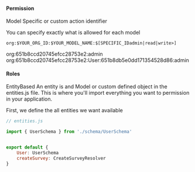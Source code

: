 
#### Permission
Model Specific or custom action identifier

You can specify exactly what is allowed for each model

`org:$YOUR_ORG_ID:$YOUR_MODEL_NAME:$[SPECIFIC_IDadmin|read|write>]`

org:651b8ccd20745efcc28753e2:admin
org:651b8ccd20745efcc28753e2:User:651b8db5e0dd171354528d86:admin
#### Roles 

EntityBased
An entity is and Model or custom defined object in the entities.js file. This is where you'll import everything you want to permission in your application.

First, we define the all entities we want available
```javascript
// entities.js

import { UserSchema } from './schema/UserSchema'


export default {
	User: UserSchema
	createSurvey: CreateSurveyResolver
}
```

